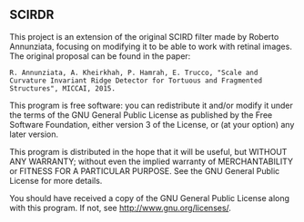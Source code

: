 SCIRDR
------------------------------
This project is an extension of the original SCIRD filter made by Roberto Annunziata, focusing on modifying it to be able to work with retinal images. The original proposal can be found in the paper:
```
R. Annunziata, A. Kheirkhah, P. Hamrah, E. Trucco, "Scale and
Curvature Invariant Ridge Detector for Tortuous and Fragmented
Structures", MICCAI, 2015.
```
This program is free software: you can redistribute it and/or modify it under the terms of the GNU General Public License as published by the Free Software Foundation, either version 3 of the License, or (at your option) any later version.

This program is distributed in the hope that it will be useful, but WITHOUT ANY WARRANTY; without even the implied warranty of MERCHANTABILITY or FITNESS FOR A PARTICULAR PURPOSE. See the GNU General Public License for more details.

You should have received a copy of the GNU General Public License along with this program. If not, see <http://www.gnu.org/licenses/>.